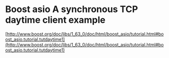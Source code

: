 # Boost asio A synchronous TCP daytime client example
[http://www.boost.org/doc/libs/1_63_0/doc/html/boost_asio/tutorial.html#boost_asio.tutorial.tutdaytime1](http://www.boost.org/doc/libs/1_63_0/doc/html/boost_asio/tutorial.html#boost_asio.tutorial.tutdaytime1)